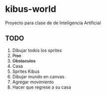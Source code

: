 kibus-world
===========

Proyecto para clase de de Inteligencia Artificial

TODO
----

1. Dibujar todos los sprites
  1. ~~Piso~~
  2. ~~Obstaculos~~
  3. Casa
  4. Sprites Kibus
2. Dibujar mundo en canvas
3. Agregar movimiento
4. Hacer que regrese a su casa

